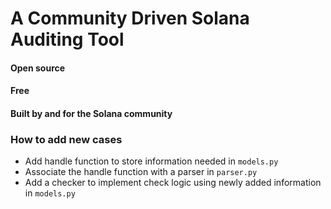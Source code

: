 # A Community Driven Solana Auditing Tool
#### Open source
#### Free
#### Built by and for the Solana community

### How to add new cases

+ Add handle function to store information needed in `models.py`
+ Associate the handle function with a parser in `parser.py`
+ Add a checker to implement check logic using newly added information in `models.py` 

